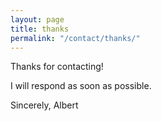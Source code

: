 ```yaml
---
layout: page
title: thanks
permalink: "/contact/thanks/"
--- 
```

 
Thanks for contacting!

I will respond as soon as possible.

Sincerely,
Albert
